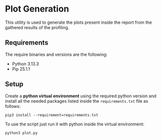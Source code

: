 # Plot Generation

This utility is used to generate the plots present inside the report from the
gathered results of the profiling.

## Requirements

The require binaries and versions are the following:
- Python 3.13.3
- Pip 25.1.1

## Setup

Create a **python virtual environment** using the required python version and
install all the needed packages listed inside the `requirements.txt` file as
follows:
```
pip3 install --requirement=requirements.txt
```

To use the script just run it with python inside the virtual environment:
```
python3 plot.py
```
